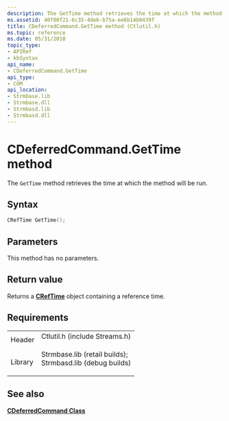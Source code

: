 ```yaml
---
description: The GetTime method retrieves the time at which the method will be run.
ms.assetid: 40f00f21-6c35-4de6-b75a-ee6b14b0439f
title: CDeferredCommand.GetTime method (Ctlutil.h)
ms.topic: reference
ms.date: 05/31/2018
topic_type: 
- APIRef
- kbSyntax
api_name: 
- CDeferredCommand.GetTime
api_type: 
- COM
api_location: 
- Strmbase.lib
- Strmbase.dll
- Strmbasd.lib
- Strmbasd.dll
---
```


# CDeferredCommand.GetTime method

The `GetTime` method retrieves the time at which the method will be run.

## Syntax


```C++
CRefTime GetTime();
```



## Parameters

This method has no parameters.

## Return value

Returns a [**CRefTime**](creftime.md) object containing a reference time.

## Requirements



|                    |                                                                                                                                                                                            |
|--------------------|--------------------------------------------------------------------------------------------------------------------------------------------------------------------------------------------|
| Header<br/>  | <dl> <dt>Ctlutil.h (include Streams.h)</dt> </dl>                                                                                   |
| Library<br/> | <dl> <dt>Strmbase.lib (retail builds); </dt> <dt>Strmbasd.lib (debug builds)</dt> </dl> |



## See also

<dl> <dt>

[**CDeferredCommand Class**](cdeferredcommand.md)
</dt> </dl>

 

 




